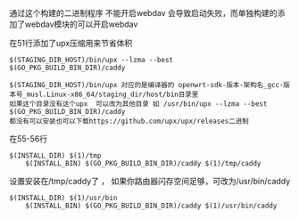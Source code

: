 通过这个构建的二进制程序 不能开启webdav  会导致启动失败，而单独构建的添加了webdav模块的可以开启webdav


在51行添加了upx压缩用来节省体积
```shell
$(STAGING_DIR_HOST)/bin/upx --lzma --best $(GO_PKG_BUILD_BIN_DIR)/caddy

$(STAGING_DIR_HOST)/bin/upx 对应的是编译器的 openwrt-sdk-版本-架构名_gcc-版本号_musl.Linux-x86_64/staging_dir/host/bin目录里 
如果这个目录没有这个upx  可以改为其他目录 如 /usr/bin/upx --lzma --best $(GO_PKG_BUILD_BIN_DIR)/caddy
都没有可以安装也可以下载https://github.com/upx/upx/releases二进制
```

在55-56行 
```shell
$(INSTALL_DIR) $(1)/tmp
	$(INSTALL_BIN) $(GO_PKG_BUILD_BIN_DIR)/caddy $(1)/tmp/caddy
```

设置安装在/tmp/caddy了 ， 如果你路由器闪存空间足够，可改为/usr/bin/caddy
```shell
$(INSTALL_DIR) $(1)/usr/bin
	$(INSTALL_BIN) $(GO_PKG_BUILD_BIN_DIR)/caddy $(1)/usr/bin/caddy
```
